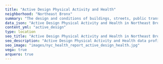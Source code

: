 ```yaml
---
title: "Active Design Physical Activity and Health"
neighborhood: "Northeast Bronx"
summary: "The design and conditions of buildings, streets, public transportation and parks influence physical activity, use of active transportation and other healthy behavior. A neighborhood's features can also impact the safety of its residents."
data_json: "Active Design Physical Activity and Health in Northeast Bronx"
content_yml: "active_design"
type: location
seo_title: "Active Design Physical Activity and Health in Northeast Bronx"
seo_description: "Active Design Physical Activity and Health data profile for the Northeast Bronx neighborhood of NYC."
seo_image: "images/nyc_health_report_active_design_health.jpg"
vega: true
arquero: true
---
```

